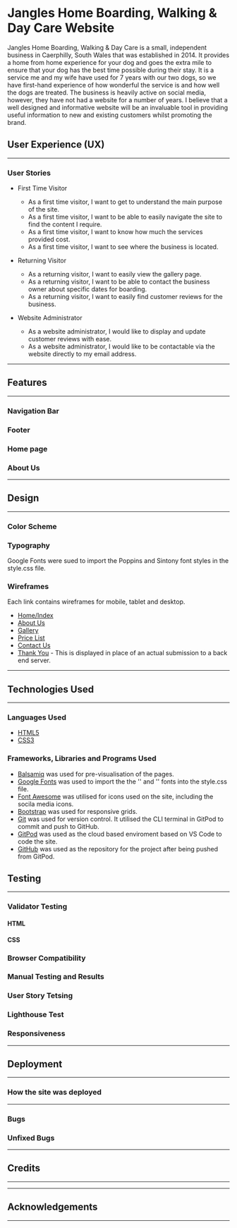 # Jangles Home Boarding, Walking & Day Care Website
Jangles Home Boarding, Walking & Day Care is a small, independent business in Caerphilly, South Wales that was established in 2014. It provides a home from home experience for your dog and goes the extra mile to ensure that your dog has the best time possible during their stay. It is a service me and my wife have used for 7 years with our two dogs, so we have first-hand experience of how wonderful the service is and how well the dogs are treated. The business is heavily active on social media, however, they have not had a website for a number of years. I believe that a well designed and informative website will be an invaluable tool in providing useful information to new and existing customers whilst promoting the brand.

## User Experience (UX)
---
### User Stories
- First Time Visitor

   - As a first time visitor, I want to get to understand the main purpose of the site.
   - As a first time visitor, I want to be able to easily navigate the site to find the content I require.
   - As a first time visitor, I want to know how much the services provided cost.
   - As a first time visitor, I want to see where the business is located.


- Returning Visitor

   - As a returning visitor, I want to easily view the gallery page.
   - As a returning visitor, I want to be able to contact the business owner about specific dates for boarding.
   - As a returning visitor, I want to easily find customer reviews for the business.


- Website Administrator
   
   - As a website administrator, I would like to display and update customer reviews with ease.
   - As a website administrator, I would like to be contactable via the website directly to my email address.

---
## Features
---
### Navigation Bar
### Footer
### Home page
### About Us
---
## Design
---
### Color Scheme
### Typography
Google Fonts were sued to import the Poppins and Sintony font styles in the style.css file.
### Wireframes
Each link contains wireframes for mobile, tablet and desktop.
   - [Home/Index](documentation/index_home.png)
   - [About Us](documentation/about_us.png)
   - [Gallery](documentation/gallery.png)
   - [Price List](documentation/gallery.png)
   - [Contact Us](documentation/gallery.png)
   - [Thank You](documentation/thank_you.png) - This is displayed in place of an actual submission to a back end server.
---
## Technologies Used
---
### Languages Used
- [HTML5](https://en.wikipedia.org/wiki/HTML5)
- [CSS3](https://en.wikipedia.org/wiki/Cascading_Style_Sheets)

### Frameworks, Libraries and Programs Used
- [Balsamiq](https://balsamiq.com/) was used for pre-visualisation of the pages.
- [Google Fonts](https://fonts.google.com/) was used to import the the '' and '' fonts into the style.css file.
- [Font Awesome](https://fontawesome.com/) was utilised for icons used on the site, including the socila media icons.
- [Bootstrap]() was used for responsive grids.
- [Git](https://git-scm.com/) was used for version control. It utilised the CLI terminal in GitPod to commit and push to GitHub.
- [GitPod](https://gitpod.io) was used as the cloud based enviroment based on VS Code to code the site.
- [GitHub](https://github.com/) was used as the repository for the project after being pushed from GitPod.

## Testing
---
### Validator Testing
#### HTML
#### CSS
### Browser Compatibility
### Manual Testing and Results
### User Story Tetsing
### Lighthouse Test
### Responsiveness
---
## Deployment
---
### How the site was deployed
---
### Bugs
### Unfixed Bugs
---
## Credits
---
---
## Acknowledgements
---